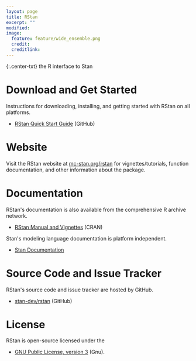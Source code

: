 ```yaml
---
layout: page
title: RStan
excerpt: ""
modified:
image:
  feature: feature/wide_ensemble.png
  credit:
  creditlink:
---
```


{:.center-txt}
the R interface to Stan


# Download and Get Started

Instructions for downloading, installing, and getting started with
RStan on all platforms.

* <p>
  <a href="https://github.com/stan-dev/rstan/wiki/RStan-Getting-Started">RStan Quick Start Guide</a>
  <span class="note">(GitHub)</span>
  </p>

# Website

Visit the RStan website at [mc-stan.org/rstan](http://mc-stan.org/rstan/) 
for vignettes/tutorials, function documentation, and other information 
about the package.

# Documentation 

RStan's documentation is also available from the comprehensive R archive
network.

* <p>
  <a href="https://cran.r-project.org/web/packages/rstan">RStan
    Manual and Vignettes</a>
  <span class="note">(CRAN)</span>
  </p>

Stan's modeling language documentation is platform independent.

* <p>
  <a href="/documentation/">Stan Documentation</a>
  </p>


# Source Code and Issue Tracker

RStan's source code and issue tracker are hosted by GitHub.

* <p>
  <a href="https://github.com/stan-dev/rstan">stan-dev/rstan</a>
  <span class="note">(GitHub)</span>
  </p>


# License

RStan is open-source licensed under the 

* <p>
  <a href="http://www.gnu.org/licenses/gpl-3.0.en.html">GNU Public License, version 3</a>
  <span class="note">(Gnu)</span>.
  </p>









